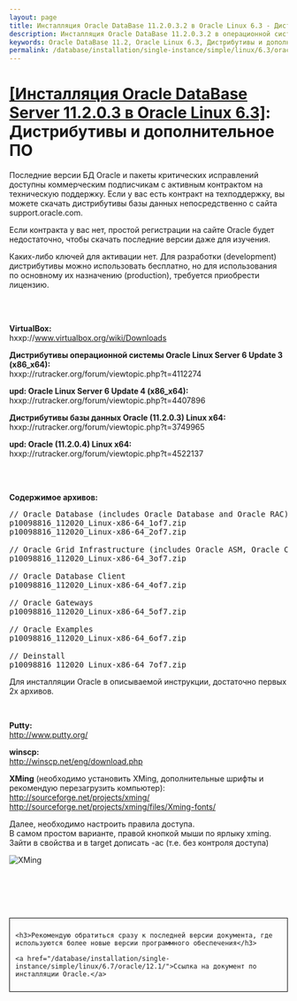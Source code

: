 ```yaml
---
layout: page
title: Инсталляция Oracle DataBase 11.2.0.3.2 в Oracle Linux 6.3 - Дистрибутивы и дополнительное ПО
description: Инсталляция Oracle DataBase 11.2.0.3.2 в операционной системе Oracle Linux 6.3 - Дистрибутивы и дополнительное ПО
keywords: Oracle DataBase 11.2, Oracle Linux 6.3, Дистрибутивы и дополнительное ПО
permalink: /database/installation/single-instance/simple/linux/6.3/oracle/11.2//distrib/
---
```


# <a href="/database/installation/single-instance/simple/linux/6.3/oracle/11.2/">[Инсталляция Oracle DataBase Server 11.2.0.3 в Oracle Linux 6.3]</a>: Дистрибутивы и дополнительное ПО

Последние версии БД Oracle и пакеты критических исправлений доступны коммерческим подписчикам с активным контрактом на техническую поддержку. Если у вас есть контракт на техподдержку, вы можете скачать дистрибутивы базы данных непосредственно с сайта support.oracle.com.

Если контракта у вас нет, простой регистрации на сайте Oracle будет недостаточно, чтобы скачать последние версии даже для изучения.

Каких-либо ключей для активации нет. Для разработки (development) дистрибутивы можно использовать бесплатно, но для использования по основному их назначению (production), требуется приобрести лицензию.

<br/><br/>

<strong>VirtualBox:</strong><br/>
hxxp://www.virtualbox.org/wiki/Downloads

<strong>Дистрибутивы операционной системы Oracle Linux Server 6 Update 3 (x86_x64):</strong><br/>
hxxp://rutracker.org/forum/viewtopic.php?t=4112274

<strong>upd: Oracle Linux Server 6 Update 4 (x86_x64):</strong><br/>
hxxp://rutracker.org/forum/viewtopic.php?t=4407896

<strong>Дистрибутивы базы данных Oracle (11.2.0.3) Linux x64:</strong><br/>
hxxp://rutracker.org/forum/viewtopic.php?t=3749965

<strong>upd: Oracle (11.2.0.4) Linux x64:</strong><br/>
hxxp://rutracker.org/forum/viewtopic.php?t=4522137

<br/><br/>

<strong>Содержимое архивов:</strong>

<pre>
// Oracle Database (includes Oracle Database and Oracle RAC)
p10098816_112020_Linux-x86-64_1of7.zip
p10098816_112020_Linux-x86-64_2of7.zip

// Oracle Grid Infrastructure (includes Oracle ASM, Oracle Clusterware, and Oracle Restart)
p10098816_112020_Linux-x86-64_3of7.zip

// Oracle Database Client
p10098816_112020_Linux-x86-64_4of7.zip

// Oracle Gateways
p10098816_112020_Linux-x86-64_5of7.zip

// Oracle Examples
p10098816_112020_Linux-x86-64_6of7.zip

// Deinstall
p10098816_112020_Linux-x86-64_7of7.zip
</pre>

Для инсталляции Oracle в описываемой инструкции, достаточно первых 2х архивов.

<br/>

<strong>Putty:</strong><br/>
http://www.putty.org/

<strong>winscp:</strong><br/>
http://winscp.net/eng/download.php

<strong>XMing</strong> (необходимо установить XMing, дополнительные шрифты и рекомендую перезагрузить компьютер):<br/>
http://sourceforge.net/projects/xming/<br/>
http://sourceforge.net/projects/xming/files/Xming-fonts/

Далее, необходимо настроить правила доступа.<br/>
В самом простом варианте, правой кнопкой мыши по ярлыку xming. Зайти в свойства и в target дописать -ac (т.е. без контроля доступа)

<img src="https://img.oracledba.net/img/oracle/database/simple/12.1/XMing.png" border="0" alt="XMing">

<br/><br/>
<br/><br/>

<div style="padding:10px; border:thin solid black;">

    <h3>Рекомендую обратиться сразу к последней версии документа, где используются более новые версии программного обеспечения</h3>

    <a href="/database/installation/single-instance/simple/linux/6.7/oracle/12.1/">Ссылка на документ по инсталляции Oracle.</a>

</div>
